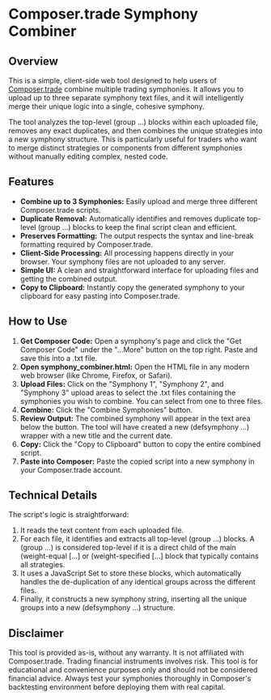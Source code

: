 # **Composer.trade Symphony Combiner**

## **Overview**

This is a simple, client-side web tool designed to help users of [Composer.trade](https://www.composer.trade/) combine multiple trading symphonies. It allows you to upload up to three separate symphony text files, and it will intelligently merge their unique logic into a single, cohesive symphony.

The tool analyzes the top-level (group ...) blocks within each uploaded file, removes any exact duplicates, and then combines the unique strategies into a new symphony structure. This is particularly useful for traders who want to merge distinct strategies or components from different symphonies without manually editing complex, nested code.

## **Features**

* **Combine up to 3 Symphonies:** Easily upload and merge three different Composer.trade scripts.  
* **Duplicate Removal:** Automatically identifies and removes duplicate top-level (group ...) blocks to keep the final script clean and efficient.  
* **Preserves Formatting:** The output respects the syntax and line-break formatting required by Composer.trade.  
* **Client-Side Processing:** All processing happens directly in your browser. Your symphony files are not uploaded to any server.  
* **Simple UI:** A clean and straightforward interface for uploading files and getting the combined output.  
* **Copy to Clipboard:** Instantly copy the generated symphony to your clipboard for easy pasting into Composer.trade.

## **How to Use**

1. **Get Composer Code:** Open a symphony's page and click the "Get Composer Code" under the "...More" button on the top right. Paste and save this into a .txt file.
2. **Open symphony\_combiner.html:** Open the HTML file in any modern web browser (like Chrome, Firefox, or Safari).  
3. **Upload Files:** Click on the "Symphony 1", "Symphony 2", and "Symphony 3" upload areas to select the .txt files containing the symphonies you wish to combine. You can select from one to three files.  
4. **Combine:** Click the "Combine Symphonies" button.  
5. **Review Output:** The combined symphony will appear in the text area below the button. The tool will have created a new (defsymphony ...) wrapper with a new title and the current date.  
6. **Copy:** Click the "Copy to Clipboard" button to copy the entire combined script.  
7. **Paste into Composer:** Paste the copied script into a new symphony in your Composer.trade account.

## **Technical Details**

The script's logic is straightforward:

1. It reads the text content from each uploaded file.  
2. For each file, it identifies and extracts all top-level (group ...) blocks. A (group ...) is considered top-level if it is a direct child of the main (weight-equal \[...\] or (weight-specified \[...\] block that typically contains all strategies.  
3. It uses a JavaScript Set to store these blocks, which automatically handles the de-duplication of any identical groups across the different files.  
4. Finally, it constructs a new symphony string, inserting all the unique groups into a new (defsymphony ...) structure.

## **Disclaimer**

This tool is provided as-is, without any warranty. It is not affiliated with Composer.trade. Trading financial instruments involves risk. This tool is for educational and convenience purposes only and should not be considered financial advice. Always test your symphonies thoroughly in Composer's backtesting environment before deploying them with real capital.
